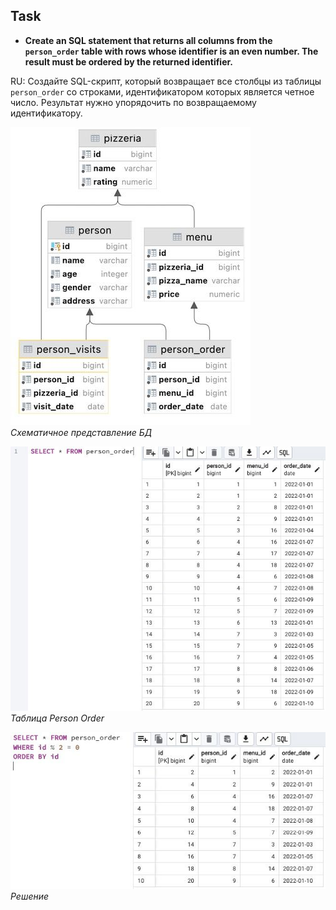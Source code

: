 ## Task

+ **Create an SQL statement that returns all columns from the `person_order` table with rows whose identifier is an even number. The result must be ordered by the returned identifier.**

RU: Создайте SQL-скрипт, который возвращает все столбцы из таблицы `person_order` со строками, идентификатором которых является четное число. Результат нужно упорядочить по возвращаемому идентификатору.

![Screenshot](../screenshots/table.jpg "Основная схема")\
*Схематичное представление БД*

![Screenshot](../screenshots/person_order.jpg "Таблица Person Order")\
*Таблица Person Order*

![Screenshot](../screenshots/ex08.jpg "Решение")\
*Решение*